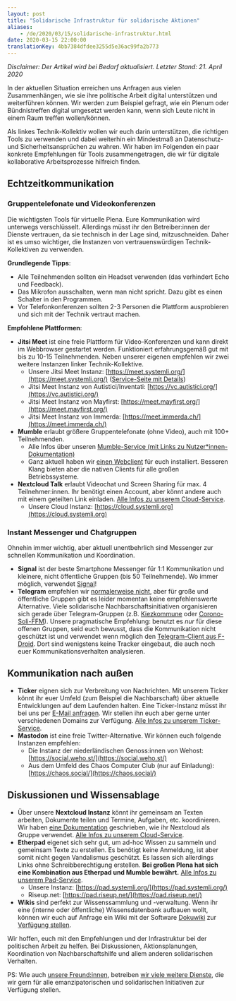 ```yaml
---
layout: post
title: "Solidarische Infrastruktur für solidarische Aktionen"
aliases:
    - /de/2020/03/15/solidarische-infrastruktur.html
date: 2020-03-15 22:00:00
translationKey: 4bb7384dfdee3255d5e36ac99fa2b773
---
```

*Disclaimer: Der Artikel wird bei Bedarf aktualisiert. Letzter Stand: 21. April 2020*

In der aktuellen Situation erreichen uns Anfragen aus vielen Zusammenhängen, wie sie ihre politische Arbeit digital
unterstützen und weiterführen können. Wir werden zum Beispiel gefragt, wie ein Plenum oder Bündnistreffen digital
umgesetzt werden kann, wenn sich Leute nicht in einem Raum treffen wollen/können.

Als linkes Technik-Kollektiv wollen wir euch darin unterstützen, die richtigen Tools zu verwenden und dabei weiterhin
ein Mindestmaß an Datenschutz- und Sicherheitsansprüchen zu wahren. Wir haben im Folgenden ein paar konkrete
Empfehlungen für Tools zusammengetragen, die wir für digitale kollaborative Arbeitsprozesse hilfreich finden.

## Echtzeitkommunikation

### Gruppentelefonate und Videokonferenzen

Die wichtigsten Tools für virtuelle Plena. Eure Kommunikation wird unterwegs verschlüsselt. Allerdings müsst ihr den
Betreiber:innen der Dienste vertrauen, da sie technisch in der Lage sind, mitzuschneiden. Daher ist es umso wichtiger,
die Instanzen von vertrauenswürdigen Technik-Kollektiven zu verwenden.

**Grundlegende Tipps**:

- Alle Teilnehmenden sollten ein Headset verwenden (das verhindert Echo und Feedback).
- Das Mikrofon ausschalten, wenn man nicht spricht. Dazu gibt es einen Schalter in den Programmen.
- Vor Telefonkonferenzen sollten 2-3 Personen die Plattform ausprobieren und sich mit der Technik vertraut machen.

**Empfohlene Plattformen**:

- **Jitsi Meet** ist eine freie Plattform für Video-Konferenzen und kann direkt im Webbrowser gestartet werden.
  Funktioniert erfahrungsgemäß gut mit bis zu 10-15 Teilnehmenden. Neben unserer eigenen empfehlen wir zwei weitere
  Instanzen linker Technik-Kollektive.
  - Unsere Jitsi Meet Instanz: [https://meet.systemli.org/](https://meet.systemli.org/)
    ([Service-Seite mit Details](/service/meet.html))
  - Jitsi Meet Instanz von Autistici/Inventati: [https://vc.autistici.org/](https://vc.autistici.org/)
  - Jitsi Meet Instanz von Mayfirst: [https://meet.mayfirst.org/](https://meet.mayfirst.org/)
  - Jitsi Meet Instanz von Immerda: [https://meet.immerda.ch/](https://meet.immerda.ch/)
- **Mumble** erlaubt größere Gruppentelefonate (ohne Video), auch mit 100+ Teilnehmenden.
  - Alle Infos über unseren [Mumble-Service (mit Links zu Nutzer\*innen-Dokumentation)](/service/mumble.html)
  - Ganz aktuell haben wir [einen Webclient](https://talk.systemli.org) für euch installiert. Besseren Klang bieten
    aber die nativen Clients für alle großen Betriebssysteme.
- **Nextcloud Talk** erlaubt Videochat und Screen Sharing für max. 4 Teilnehmer:innen. Ihr benötigt einen Account, aber
  könnt andere auch mit einem geteilten Link einladen. [Alle Infos zu unserem Cloud-Service](/service/cloud.html).
  - Unsere Cloud Instanz: [https://cloud.systemli.org](https://cloud.systemli.org)

### Instant Messenger und Chatgruppen

Ohnehin immer wichtig, aber aktuell unentbehrlich sind Messenger zur schnellen Kommunikation und Koordination.

- **Signal** ist der beste Smartphone Messenger für 1:1 Kommunikation und kleinere, nicht öffentliche Gruppen
  (bis 50 Teilnehmende). Wo immer möglich, verwendet [Signal](https://signal.org/)!
- **Telegram** empfehlen wir
  [normalerweise nicht](https://www.kuketz-blog.de/telegram-sicherheit-gibt-es-nur-auf-anfrage-messenger-teil3/), aber
  für große und öffentliche Gruppen gibt es leider momentan keine empfehlenswerte Alternative. Viele solidarische
  Nachbarschaftsinitiativen organisieren sich gerade über Telegram-Gruppen (z.B.
  [Kiezkommune](https://kiezkommune.noblogs.org/) oder [Corono-Soli-FFM](https://www.corona-soli-ffm.org/)). Unsere
  pragmatische Empfehlung: benutzt es *nur* für diese offenen Gruppen, seid euch bewusst, dass die Kommunikation nicht
  geschützt ist und verwendet wenn möglich den
  [Telegram-Client aus F-Droid](https://f-droid.org/en/packages/org.telegram.messenger/). Dort sind wenigstens keine
  Tracker eingebaut, die auch noch euer Kommunikationsverhalten analysieren.

## Kommunikation nach außen

- **Ticker** eignen sich zur Verbreitung von Nachrichten. Mit unserem Ticker könnt ihr euer Umfeld (zum Beispiel die
  Nachbarschaft) über aktuelle Entwicklungen auf dem Laufenden halten. Eine Ticker-Instanz müsst  ihr bei uns per
  <a href="mailto:support@systemli.org">E-Mail anfragen</a>. Wir stellen ihn euch aber gerne unter verschiedenen
  Domains zur Verfügung. [Alle Infos zu unserem Ticker-Service](/service/ticker.html).
- **Mastodon** ist eine freie Twitter-Alternative. Wir können euch folgende Instanzen empfehlen:
  - Die Instanz der niederländischen Genoss:innen von Wehost: [https://social.weho.st/](https://social.weho.st/)
  - Aus dem Umfeld des Chaos Computer Club (nur auf Einladung): [https://chaos.social/](https://chaos.social/)

## Diskussionen und Wissensablage

- Über unsere **Nextcloud Instanz** könnt ihr gemeinsam an Texten arbeiten, Dokumente teilen und Termine, Aufgaben,
  etc. koordinieren. Wir haben [eine Dokumentation](https://wiki.systemli.org/howto/nextcloud/gruppen) geschrieben, wie
  ihr Nextcloud als Gruppe verwendet. [Alle Infos zu unserem Cloud-Service](/service/cloud.html).
- **Etherpad** eigenet sich sehr gut, um ad-hoc Wissen zu sammeln und gemeinsam Texte zu erstellen. Es benötigt keine
  Anmeldung, ist aber somit nicht gegen Vandalismus geschützt. Es lassen sich allerdings Links ohne Schreibberechtigung
  erstellen. **Bei großen Plena hat sich eine Kombination aus Etherpad und Mumble bewährt.**
  [Alle Infos zu unserem Pad-Service](/service/etherpad.html).
  - Unsere Instanz: [https://pad.systemli.org/](https://pad.systemli.org/)
  - Riseup.net: [https://pad.riseup.net/](https://pad.riseup.net/)
- **Wikis** sind perfekt zur Wissenssammlung und -verwaltung. Wenn ihr eine (interne oder öffentliche) Wissensdatenbank
  aufbauen wollt, können wir euch auf Anfrage ein Wiki mit der Software [Dokuwiki](https://www.dokuwiki.org/dokuwiki)
  zur [Verfügung stellen](/service/hosting.html#wikis).

Wir hoffen, euch mit den Empfehlungen und der Infrastruktur bei der politischen Arbeit zu helfen. Bei Diskussionen,
Aktionsplanungen, Koordination von Nachbarschaftshilfe und allem anderen solidarischen Verhalten.

PS: Wie auch [unsere Freund:innen](/friends.html), betreiben [wir viele weitere Dienste](/service/index.html), die wir
gern für alle emanzipatorischen und solidarischen Initiativen zur Verfügung stellen.
